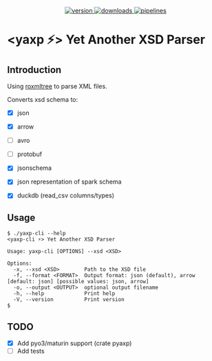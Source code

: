 <p align="center">
  <a href="https://crates.io/crates/yaxp-cli">
    <img alt="version" src="https://img.shields.io/crates/v/yaxp-cli">
  </a>
  <a href="https://crates.io/crates/yaxp-cli">
    <img alt="downloads" src="https://img.shields.io/crates/d/yaxp-cli">
  </a>
  <a href="https://github.com/opensourceworks-org/yaxp/blob/main/crates/yaxp-cli/README.md">
    <img alt="pipelines" src="https://img.shields.io/github/actions/workflow/status/opensourceworks-org/yaxp/yaxp-cli-ci.yml?logo=github">
  </a>

</p>

# **<yaxp ⚡> Yet Another XSD Parser**


## Introduction
Using [roxmltree](https://github.com/RazrFalcon/roxmltree) to parse XML files. 

Converts xsd schema to:
- [x] json
- [x] arrow
- [ ] avro
- [ ] protobuf
- [x] jsonschema
- [x] json representation of spark schema
- [x] duckdb (read_csv columns/types)


## Usage

```shell
$ ./yaxp-cli --help
<yaxp-cli ⚡> Yet Another XSD Parser

Usage: yaxp-cli [OPTIONS] --xsd <XSD>

Options:
  -x, --xsd <XSD>        Path to the XSD file
  -f, --format <FORMAT>  Output format: json (default), arrow [default: json] [possible values: json, arrow]
  -o, --output <OUTPUT>  optional output filename
  -h, --help             Print help
  -V, --version          Print version
$
 ```


## TODO

- [x] Add pyo3/maturin support (crate pyaxp)
- [ ] Add tests
